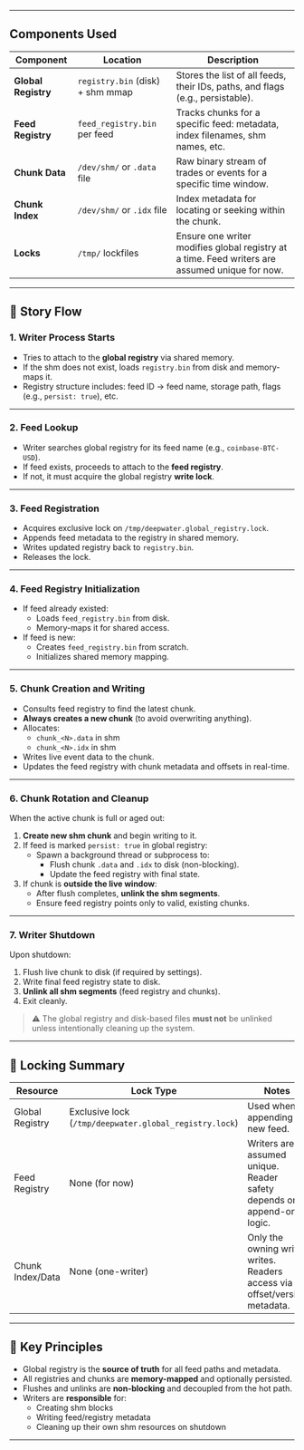
---

## Components Used

| Component          | Location                          | Description |
|-------------------|-----------------------------------|-------------|
| **Global Registry** | `registry.bin` (disk) + shm mmap | Stores the list of all feeds, their IDs, paths, and flags (e.g., persistable). |
| **Feed Registry**   | `feed_registry.bin` per feed     | Tracks chunks for a specific feed: metadata, index filenames, shm names, etc. |
| **Chunk Data**      | `/dev/shm/` or `.data` file      | Raw binary stream of trades or events for a specific time window. |
| **Chunk Index**     | `/dev/shm/` or `.idx` file       | Index metadata for locating or seeking within the chunk. |
| **Locks**           | `/tmp/` lockfiles                | Ensure one writer modifies global registry at a time. Feed writers are assumed unique for now. |

---

## 🔄 Story Flow

### 1. Writer Process Starts

- Tries to attach to the **global registry** via shared memory.
- If the shm does not exist, loads `registry.bin` from disk and memory-maps it.
- Registry structure includes: feed ID → feed name, storage path, flags (e.g., `persist: true`), etc.

---

### 2. Feed Lookup

- Writer searches global registry for its feed name (e.g., `coinbase-BTC-USD`).
- If feed exists, proceeds to attach to the **feed registry**.
- If not, it must acquire the global registry **write lock**.

---

### 3. Feed Registration

- Acquires exclusive lock on `/tmp/deepwater.global_registry.lock`.
- Appends feed metadata to the registry in shared memory.
- Writes updated registry back to `registry.bin`.
- Releases the lock.

---

### 4. Feed Registry Initialization

- If feed already existed:
  - Loads `feed_registry.bin` from disk.
  - Memory-maps it for shared access.
- If feed is new:
  - Creates `feed_registry.bin` from scratch.
  - Initializes shared memory mapping.

---

### 5. Chunk Creation and Writing

- Consults feed registry to find the latest chunk.
- **Always creates a new chunk** (to avoid overwriting anything).
- Allocates:
  - `chunk_<N>.data` in shm
  - `chunk_<N>.idx` in shm
- Writes live event data to the chunk.
- Updates the feed registry with chunk metadata and offsets in real-time.

---

### 6. Chunk Rotation and Cleanup

When the active chunk is full or aged out:

1. **Create new shm chunk** and begin writing to it.
2. If feed is marked `persist: true` in global registry:
   - Spawn a background thread or subprocess to:
     - Flush chunk `.data` and `.idx` to disk (non-blocking).
     - Update the feed registry with final state.
3. If chunk is **outside the live window**:
   - After flush completes, **unlink the shm segments**.
   - Ensure feed registry points only to valid, existing chunks.

---

### 7. Writer Shutdown

Upon shutdown:

1. Flush live chunk to disk (if required by settings).
2. Write final feed registry state to disk.
3. **Unlink all shm segments** (feed registry and chunks).
4. Exit cleanly.

> ⚠️ The global registry and disk-based files **must not** be unlinked unless intentionally cleaning up the system.

---

## 🔐 Locking Summary

| Resource           | Lock Type        | Notes |
|-------------------|------------------|-------|
| Global Registry    | Exclusive lock (`/tmp/deepwater.global_registry.lock`) | Used when appending a new feed. |
| Feed Registry      | None (for now)   | Writers are assumed unique. Reader safety depends on append-only logic. |
| Chunk Index/Data   | None (one-writer) | Only the owning writer writes. Readers access via offset/version metadata. |

---

## 🧠 Key Principles

- Global registry is the **source of truth** for all feed paths and metadata.
- All registries and chunks are **memory-mapped** and optionally persisted.
- Flushes and unlinks are **non-blocking** and decoupled from the hot path.
- Writers are **responsible** for:
  - Creating shm blocks
  - Writing feed/registry metadata
  - Cleaning up their own shm resources on shutdown

---